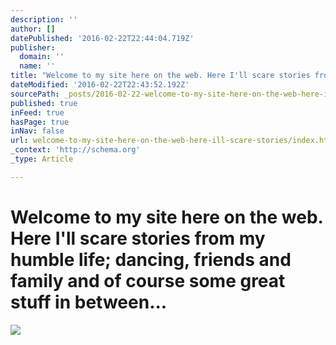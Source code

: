 ```yaml
---
description: ''
author: []
datePublished: '2016-02-22T22:44:04.719Z'
publisher:
  domain: ''
  name: ''
title: "Welcome to my site here on the web. Here I'll scare stories from my humble life; dancing, friends and family and of course some great stuff in between..."
dateModified: '2016-02-22T22:43:52.192Z'
sourcePath: _posts/2016-02-22-welcome-to-my-site-here-on-the-web-here-ill-scare-stories.md
published: true
inFeed: true
hasPage: true
inNav: false
url: welcome-to-my-site-here-on-the-web-here-ill-scare-stories/index.html
_context: 'http://schema.org'
_type: Article

---
```

# Welcome to my site here on the web. Here I'll scare stories from my humble life; dancing, friends and family and of course some great stuff in between...
![](https://the-grid-user-content.s3-us-west-2.amazonaws.com/8cb77d92-4730-4cd2-a4f3-8d262d0e7700.png)